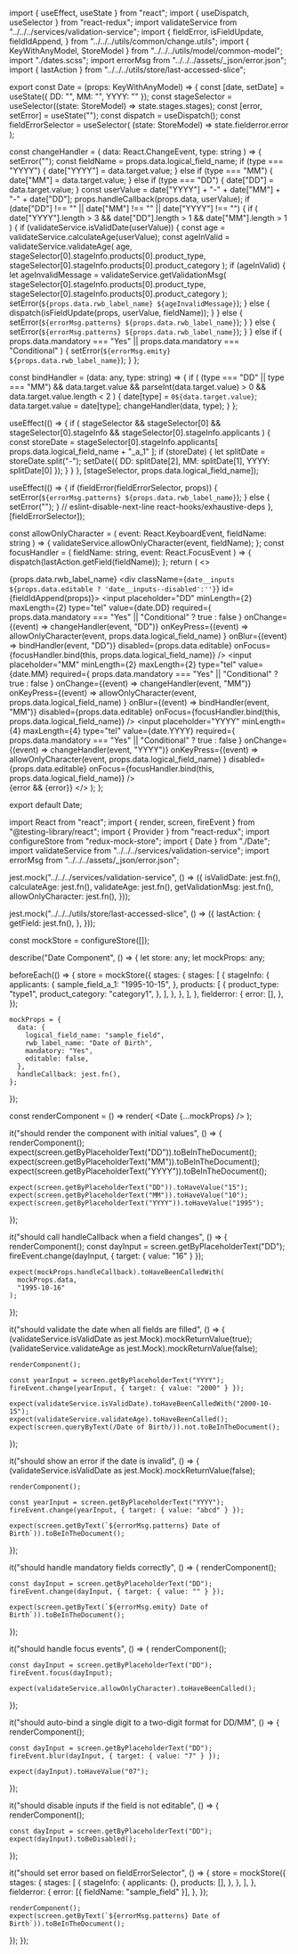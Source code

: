 import { useEffect, useState } from "react";
import { useDispatch, useSelector } from "react-redux";
import validateService from "../../../services/validation-service";
import {
  fieldError,
  isFieldUpdate,
  fieldIdAppend,
} from "../../../utils/common/change.utils";
import { KeyWithAnyModel, StoreModel } from "../../../utils/model/common-model";
import "./dates.scss";
import errorMsg from "../../../assets/_json/error.json";
import { lastAction } from "../../../utils/store/last-accessed-slice";

export const Date = (props: KeyWithAnyModel) => {
  const [date, setDate] = useState({ DD: "", MM: "", YYYY: "" });
  const stageSelector = useSelector((state: StoreModel) => state.stages.stages);
  const [error, setError] = useState("");
  const dispatch = useDispatch();
  const fieldErrorSelector = useSelector(
    (state: StoreModel) => state.fielderror.error
  );

  const changeHandler = (
    data: React.ChangeEvent<HTMLInputElement>,
    type: string
  ) => {
    setError("");
    const fieldName = props.data.logical_field_name;
    if (type === "YYYY") {
      date["YYYY"] = data.target.value;
    } else if (type === "MM") {
      date["MM"] = data.target.value;
    } else if (type === "DD") {
      date["DD"] = data.target.value;
    }
    const userValue = date["YYYY"] + "-" + date["MM"] + "-" + date["DD"];
    props.handleCallback(props.data, userValue);
    if (date["DD"] !== "" || date["MM"] !== "" || date["YYYY"] !== "") {
      if (
        date["YYYY"].length > 3 &&
        date["DD"].length > 1 &&
        date["MM"].length > 1
      ) {
        if (validateService.isValidDate(userValue)) {
          const age = validateService.calculateAge(userValue);
          const ageInValid = validateService.validateAge(
            age,
            stageSelector[0].stageInfo.products[0].product_type,
            stageSelector[0].stageInfo.products[0].product_category
          );
          if (ageInValid) {
            let ageInvalidMessage = validateService.getValidationMsg(
              stageSelector[0].stageInfo.products[0].product_type,
              stageSelector[0].stageInfo.products[0].product_category
            );
            setError(`${props.data.rwb_label_name} ${ageInvalidMessage}`);
          } else {
            dispatch(isFieldUpdate(props, userValue, fieldName));
          }
        } else {
          setError(`${errorMsg.patterns} ${props.data.rwb_label_name}`);
        }
      } else {
        setError(`${errorMsg.patterns} ${props.data.rwb_label_name}`);
      }
    } else if (
      props.data.mandatory === "Yes" ||
      props.data.mandatory === "Conditional"
    ) {
      setError(`${errorMsg.emity} ${props.data.rwb_label_name}`);
    }
  };

  const bindHandler = (data: any, type: string) => {
    if (
      (type === "DD" || type === "MM") &&
      data.target.value &&
      parseInt(data.target.value) > 0 &&
      data.target.value.length < 2
    ) {
      date[type] = `0${data.target.value}`;
      data.target.value = date[type];
      changeHandler(data, type);
    }
  };

  useEffect(() => {
    if (
      stageSelector &&
      stageSelector[0] &&
      stageSelector[0].stageInfo &&
      stageSelector[0].stageInfo.applicants
    ) {
      const storeDate =
        stageSelector[0].stageInfo.applicants[
          props.data.logical_field_name + "_a_1"
        ];
      if (storeDate) {
        let splitDate = storeDate.split("-");
        setDate({ DD: splitDate[2], MM: splitDate[1], YYYY: splitDate[0] });
      }
    }
  }, [stageSelector, props.data.logical_field_name]);

  useEffect(() => {
    if (fieldError(fieldErrorSelector, props)) {
      setError(`${errorMsg.patterns} ${props.data.rwb_label_name}`);
    } else {
      setError("");
    }
    // eslint-disable-next-line react-hooks/exhaustive-deps
  }, [fieldErrorSelector]);

  const allowOnlyCharacter = (
    event: React.KeyboardEvent<HTMLInputElement>,
    fieldName: string
  ) => {
    validateService.allowOnlyCharacter(event, fieldName);
  };
  const focusHandler = (
    fieldName: string,
    event: React.FocusEvent<HTMLInputElement>
  ) => {
    dispatch(lastAction.getField(fieldName));
  };
  return (
    <>
      <div className="date">
        <label htmlFor={props.data.logical_field_name}>
          {props.data.rwb_label_name}
        </label>
        <div className={`date__inputs ${props.data.editable ? 'date__inputs--disabled':''}`} id={fieldIdAppend(props)}>
          <input
            placeholder="DD"
            minLength={2}
            maxLength={2}
            type="tel"
            value={date.DD}
            required={
              props.data.mandatory === "Yes" || "Conditional" ? true : false
            }
            onChange={(event) => changeHandler(event, "DD")}
            onKeyPress={(event) =>
              allowOnlyCharacter(event, props.data.logical_field_name)
            }
            onBlur={(event) => bindHandler(event, "DD")}
            disabled={props.data.editable}
            onFocus={focusHandler.bind(this, props.data.logical_field_name)}
          /><span className="date__seperator"></span>
          <input
            placeholder="MM"
            minLength={2}
            maxLength={2}
            type="tel"
            value={date.MM}
            required={
              props.data.mandatory === "Yes" || "Conditional" ? true : false
            }
            onChange={(event) => changeHandler(event, "MM")}
            onKeyPress={(event) =>
              allowOnlyCharacter(event, props.data.logical_field_name)
            }
            onBlur={(event) => bindHandler(event, "MM")}
            disabled={props.data.editable}
            onFocus={focusHandler.bind(this, props.data.logical_field_name)}
          /><span className="date__seperator"></span>
          <input
            placeholder="YYYY"
            minLength={4}
            maxLength={4}
            type="tel"
            value={date.YYYY}
            required={
              props.data.mandatory === "Yes" || "Conditional" ? true : false
            }
            onChange={(event) => changeHandler(event, "YYYY")}
            onKeyPress={(event) =>
              allowOnlyCharacter(event, props.data.logical_field_name)
            }
            disabled={props.data.editable}
            onFocus={focusHandler.bind(this, props.data.logical_field_name)}
          />
        </div>
      </div>
      {error && <span className="error-msg">{error}</span>}
    </>
  );
};

export default Date;

import React from "react";
import { render, screen, fireEvent } from "@testing-library/react";
import { Provider } from "react-redux";
import configureStore from "redux-mock-store";
import { Date } from "./Date";
import validateService from "../../../services/validation-service";
import errorMsg from "../../../assets/_json/error.json";

jest.mock("../../../services/validation-service", () => ({
  isValidDate: jest.fn(),
  calculateAge: jest.fn(),
  validateAge: jest.fn(),
  getValidationMsg: jest.fn(),
  allowOnlyCharacter: jest.fn(),
}));

jest.mock("../../../utils/store/last-accessed-slice", () => ({
  lastAction: {
    getField: jest.fn(),
  },
}));

const mockStore = configureStore([]);

describe("Date Component", () => {
  let store: any;
  let mockProps: any;

  beforeEach(() => {
    store = mockStore({
      stages: {
        stages: [
          {
            stageInfo: {
              applicants: {
                sample_field_a_1: "1995-10-15",
              },
              products: [
                {
                  product_type: "type1",
                  product_category: "category1",
                },
              ],
            },
          },
        ],
      },
      fielderror: {
        error: [],
      },
    });

    mockProps = {
      data: {
        logical_field_name: "sample_field",
        rwb_label_name: "Date of Birth",
        mandatory: "Yes",
        editable: false,
      },
      handleCallback: jest.fn(),
    };
  });

  const renderComponent = () =>
    render(
      <Provider store={store}>
        <Date {...mockProps} />
      </Provider>
    );

  it("should render the component with initial values", () => {
    renderComponent();
    expect(screen.getByPlaceholderText("DD")).toBeInTheDocument();
    expect(screen.getByPlaceholderText("MM")).toBeInTheDocument();
    expect(screen.getByPlaceholderText("YYYY")).toBeInTheDocument();

    expect(screen.getByPlaceholderText("DD")).toHaveValue("15");
    expect(screen.getByPlaceholderText("MM")).toHaveValue("10");
    expect(screen.getByPlaceholderText("YYYY")).toHaveValue("1995");
  });

  it("should call handleCallback when a field changes", () => {
    renderComponent();
    const dayInput = screen.getByPlaceholderText("DD");
    fireEvent.change(dayInput, { target: { value: "16" } });

    expect(mockProps.handleCallback).toHaveBeenCalledWith(
      mockProps.data,
      "1995-10-16"
    );
  });

  it("should validate the date when all fields are filled", () => {
    (validateService.isValidDate as jest.Mock).mockReturnValue(true);
    (validateService.validateAge as jest.Mock).mockReturnValue(false);

    renderComponent();

    const yearInput = screen.getByPlaceholderText("YYYY");
    fireEvent.change(yearInput, { target: { value: "2000" } });

    expect(validateService.isValidDate).toHaveBeenCalledWith("2000-10-15");
    expect(validateService.validateAge).toHaveBeenCalled();
    expect(screen.queryByText(/Date of Birth/)).not.toBeInTheDocument();
  });

  it("should show an error if the date is invalid", () => {
    (validateService.isValidDate as jest.Mock).mockReturnValue(false);

    renderComponent();

    const yearInput = screen.getByPlaceholderText("YYYY");
    fireEvent.change(yearInput, { target: { value: "abcd" } });

    expect(screen.getByText(`${errorMsg.patterns} Date of Birth`)).toBeInTheDocument();
  });

  it("should handle mandatory fields correctly", () => {
    renderComponent();

    const dayInput = screen.getByPlaceholderText("DD");
    fireEvent.change(dayInput, { target: { value: "" } });

    expect(screen.getByText(`${errorMsg.emity} Date of Birth`)).toBeInTheDocument();
  });

  it("should handle focus events", () => {
    renderComponent();

    const dayInput = screen.getByPlaceholderText("DD");
    fireEvent.focus(dayInput);

    expect(validateService.allowOnlyCharacter).toHaveBeenCalled();
  });

  it("should auto-bind a single digit to a two-digit format for DD/MM", () => {
    renderComponent();

    const dayInput = screen.getByPlaceholderText("DD");
    fireEvent.blur(dayInput, { target: { value: "7" } });

    expect(dayInput).toHaveValue("07");
  });

  it("should disable inputs if the field is not editable", () => {
    renderComponent();

    const dayInput = screen.getByPlaceholderText("DD");
    expect(dayInput).toBeDisabled();
  });

  it("should set error based on fieldErrorSelector", () => {
    store = mockStore({
      stages: {
        stages: [
          {
            stageInfo: {
              applicants: {},
              products: [],
            },
          },
        ],
      },
      fielderror: {
        error: [{ fieldName: "sample_field" }],
      },
    });

    renderComponent();
    expect(screen.getByText(`${errorMsg.patterns} Date of Birth`)).toBeInTheDocument();
  });
});


